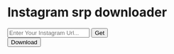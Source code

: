 <?php
    if(isset($_POST["submit"])){
        $file_url = $_POST["url"];
        $file_name = basename($file_url);
        $file_ext = $_POST["ext"];
        header("cache-control: public");
        header("content-Description: file Transfet");
        header("content-type: application/$file_ext");
        header("content-transfer-Encoding: binary");
        readfile($file_url);
    }
?>
<!DOCTYPE html>
<html lang="en">
<head>
    <meta charset="UTF-8">
    <meta name="viewport" content="width=device-width, initial-scale=1.0">
    <link rel="stylesheet" href="styel.css">
    <title>Downlode Instagram viedos</title>
</head>
<body>
    <div class="form">
        <h1>Instagram srp downloader</h1>
        <input type="text" class="link Instagram" placeholder="Enter Your Instagram Url..."/>
        <button class="Get" onclick="direct()">Get</button>
        <div class="hidden">
            <form action="" method="post" class="form">
                <input type="text" class="link type"name="type" hidden>
                <input type="text" class="link ext"name="ext" hidden>
                <div>
                    <input type="url" name="url" id="url" class="link form-control" placeholder="enter your URL" 
                    required hidden>
                </div>
                <button type="submit" name="submit" class="Get">Download</button>
            </form>
        </div>
    </div>
    <script src="script.js">var Instagram = document.querySelector(".Instagram");
var hiddn = document.querySelector("hiddn");
var type = document.querySelector("type");

function direct (){
    if (Instagram.value !=""){
        const options = {
            method: 'GET',headers:{
                'X-RapidAPI-Key':'2b929025ddmshd3302ab633a818cp1ab4cdjsne14ca95e2a8d',
                'X-RapidAPI-Host': 'Instagram-downloader-download-Instagram-videos-stories.p.rapidapi.com'
            }
        };
        var url = 'https://instahram-downloader-download-instagram-videos-stories.p.rapidapi.com/index?url=' +instagram.value;
        fetch(url,options).then((Response) =>{
            return Response.json();
        }).then((data) =>{
            console.log(data);
            hiddn.classList.add('active');
            document.querySelector('.form-control').value =data.media;
            document.querySelector('.type').value = data.type;
            switch(type.value){
                case "post-video":
                document.querySelector('.ext').value = "mp4";
                break;
                case "story-video":
                document.querySelector('.ext').value = "mp4";
                break
                case "post-image":
                document.querySelector('.ext').value = "jpg";
                break
                case "story-image":
                document.querySelector('.ext').value = "jpg";
                break
            }
        }).catch(err => console.error(err));
    }
    else {
        alert('Enter your Instagram url');
    }
}
</script>
</body>
</html>
